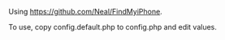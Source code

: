 Using https://github.com/Neal/FindMyiPhone.

To use, copy config.default.php to config.php and edit values.

